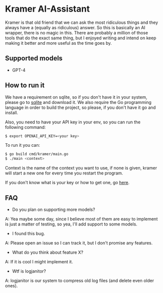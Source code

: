 # Kramer AI-Assistant

Kramer is that old friend that we can ask the most ridiculous things and they always have a (equally as ridiculous) answer.
So this is basically an AI wrapper, there is no magic in this.
There are probably a million of those tools that do the exact same thing, but I enjoyed writing and intend on keep making it better and more useful as the time goes by.

## Supported models

- GPT-4

## How to run it

We have a requirement on sqlite, so if you don't have it in your system, please go to [sqlite](https://www.sqlite.org/download.html) and download it.
We also require the Go programming language in order to build the project, so please, if you don't have it go and install.

Also, you need to have your API key in your env, so you can run the following command:
```bash
$ export OPENAI_API_KEY=<your key>
```

To run it you can:
```bash
$ go build cmd/kramer/main.go
$ ./main <context>
```

Context is the name of the context you want to use, if none is given, kramer will start a new one for every time you restart the program.

If you don't know what is your key or how to get one, go [here](https://medium.com/@lorenzozar/how-to-get-your-own-openai-api-key-f4d44e60c327).

## FAQ

- Do you plan on supporting more models?

A: Yea maybe some day, since I believe most of them are easy to implement is just a matter of testing, so yea, I'll add support to some models.

- I found this bug.

A: Please open an issue so I can track it, but I don't promise any features.

- What do you think about feature X?

A: If it is cool I might implement it.

- Wtf is logjanitor?

A: logjanitor is our system to compress old log files (and delete even older ones).
